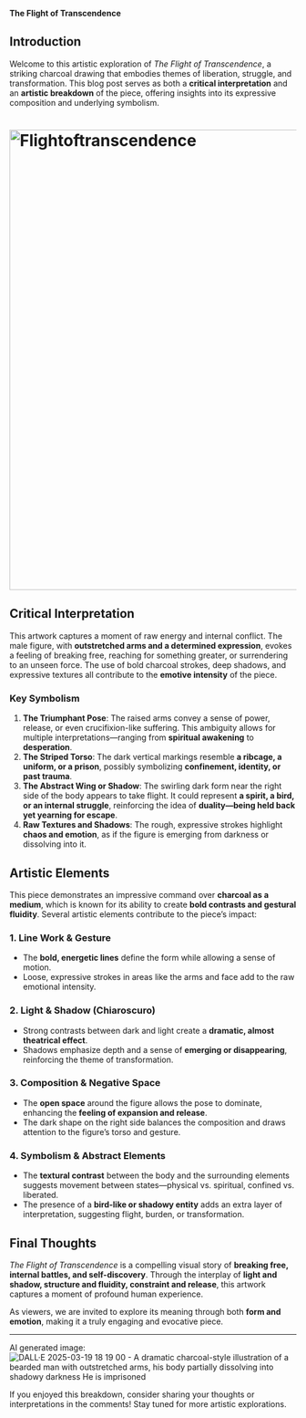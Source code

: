 
**The Flight of Transcendence**

## **Introduction**
Welcome to this artistic exploration of *The Flight of Transcendence*, a striking charcoal drawing that embodies themes of liberation, struggle, and transformation. This blog post serves as both a **critical interpretation** and an **artistic breakdown** of the piece, offering insights into its expressive composition and underlying symbolism.

# <img width="807" alt="Flightoftranscendence" src="https://github.com/user-attachments/assets/72f2998e-75dd-48d4-a08d-e1008fde5070" />


## **Critical Interpretation**
This artwork captures a moment of raw energy and internal conflict. The male figure, with **outstretched arms and a determined expression**, evokes a feeling of breaking free, reaching for something greater, or surrendering to an unseen force. The use of bold charcoal strokes, deep shadows, and expressive textures all contribute to the **emotive intensity** of the piece.

### **Key Symbolism**
1. **The Triumphant Pose**: The raised arms convey a sense of power, release, or even crucifixion-like suffering. This ambiguity allows for multiple interpretations—ranging from **spiritual awakening** to **desperation**.
2. **The Striped Torso**: The dark vertical markings resemble **a ribcage, a uniform, or a prison**, possibly symbolizing **confinement, identity, or past trauma**.
3. **The Abstract Wing or Shadow**: The swirling dark form near the right side of the body appears to take flight. It could represent **a spirit, a bird, or an internal struggle**, reinforcing the idea of **duality—being held back yet yearning for escape**.
4. **Raw Textures and Shadows**: The rough, expressive strokes highlight **chaos and emotion**, as if the figure is emerging from darkness or dissolving into it.

## **Artistic Elements**
This piece demonstrates an impressive command over **charcoal as a medium**, which is known for its ability to create **bold contrasts and gestural fluidity**. Several artistic elements contribute to the piece’s impact:

### **1. Line Work & Gesture**
- The **bold, energetic lines** define the form while allowing a sense of motion.
- Loose, expressive strokes in areas like the arms and face add to the raw emotional intensity.

### **2. Light & Shadow (Chiaroscuro)**
- Strong contrasts between dark and light create a **dramatic, almost theatrical effect**.
- Shadows emphasize depth and a sense of **emerging or disappearing**, reinforcing the theme of transformation.

### **3. Composition & Negative Space**
- The **open space** around the figure allows the pose to dominate, enhancing the **feeling of expansion and release**.
- The dark shape on the right side balances the composition and draws attention to the figure’s torso and gesture.

### **4. Symbolism & Abstract Elements**
- The **textural contrast** between the body and the surrounding elements suggests movement between states—physical vs. spiritual, confined vs. liberated.
- The presence of a **bird-like or shadowy entity** adds an extra layer of interpretation, suggesting flight, burden, or transformation.

## **Final Thoughts**
*The Flight of Transcendence* is a compelling visual story of **breaking free, internal battles, and self-discovery**. Through the interplay of **light and shadow, structure and fluidity, constraint and release**, this artwork captures a moment of profound human experience.

As viewers, we are invited to explore its meaning through both **form and emotion**, making it a truly engaging and evocative piece.

---

AI generated image:![DALL·E 2025-03-19 18 19 00 - A dramatic charcoal-style illustration of a bearded man with outstretched arms, his body partially dissolving into shadowy darkness  He is imprisoned ](https://github.com/user-attachments/assets/47714804-f4d8-49cf-9b98-bd86ad7cc8cc)



If you enjoyed this breakdown, consider sharing your thoughts or interpretations in the comments! Stay tuned for more artistic explorations.
